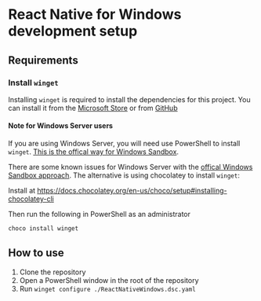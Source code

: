 # React Native for Windows development setup

## Requirements

### Install `winget`
Installing `winget` is required to install the dependencies for this project. You can install it from the [Microsoft Store](https://www.microsoft.com/en-us/p/app-installer/9nblggh4nns1) or from [GitHub](https://github.com/microsoft/winget-cli?tab=readme-ov-file#installing-the-client)

#### Note for Windows Server users

If you are using Windows Server, you will need use PowerShell to install `winget`. [This is the offical way for Windows Sandbox](https://learn.microsoft.com/en-us/windows/package-manager/winget/#install-winget-on-windows-sandbox).

There are some known issues for Windows Server with the [offical Windows Sandbox approach](https://github.com/microsoft/winget-cli/issues/700). The alternative is using chocolatey to install `winget`:

Install at https://docs.chocolatey.org/en-us/choco/setup#installing-chocolatey-cli

Then run the following in PowerShell as an administrator

```powershell
choco install winget
```

## How to use

1. Clone the repository
2. Open a PowerShell window in the root of the repository
3. Run `winget configure ./ReactNativeWindows.dsc.yaml`
